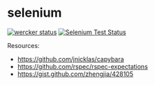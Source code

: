 selenium
========

[![wercker status](https://app.wercker.com/status/dea60d334b0e7fdf558a478057f508b2/m/ "wercker status")](https://app.wercker.com/project/bykey/dea60d334b0e7fdf558a478057f508b2)
[![Selenium Test Status](https://saucelabs.com/browser-matrix/sub2home.svg)](https://saucelabs.com/u/sub2home)

Resources:
* https://github.com/jnicklas/capybara
* https://github.com/rspec/rspec-expectations
* https://gist.github.com/zhengjia/428105